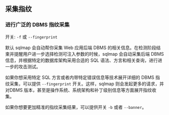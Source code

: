 ## 采集指纹

### 进行广泛的 DBMS 指纹采集

开关: `-f` 或 `--fingerprint`

默认 sqlmap 会自动帮你采集 Web 应用后端 DBMS 的相关信息。在检测阶段结束并提醒用户进一步选择检测可注入参数的时候，sqlmap 会自动采集后端 DBMS 信息，并根据特定的数据库架构采用合适的 SQL 语法、方言和相关查询，进行进一步的攻击测试。

如果你想采用特定 SQL 方言或者内带特定错误信息等技术展开详细的 DBMS 指纹采集，可以提供 `--fingerprint` 开关。这样，sqlmap 则会发起更多的请求，并对DBMS 版本，甚至是操作系统、系统架构和补丁级别信息等方面展开指纹收集。

如果你想要更加精准的指纹采集结果，可以提供开关 `-b` 或者 `--banner`。